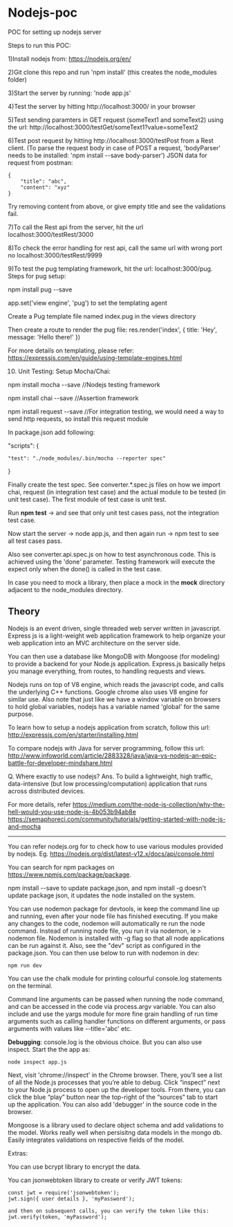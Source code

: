 # Nodejs-poc
POC for setting up nodejs server

Steps to run this POC:

1)Install nodejs from: https://nodejs.org/en/

2)Git clone this repo and run 'npm install' (this creates the node_modules folder)

3)Start the server by running: 'node app.js'

4)Test the server by hitting http://localhost:3000/ in your browser

5)Test sending paramters in GET request (someText1 and someText2) using the url:
http://localhost:3000/testGet/someText1?value=someText2

6)Test post request by hitting http://localhost:3000/testPost from a Rest client. 
(To parse the request body in case of POST a request, 'bodyParser' needs to be installed: 'npm install --save body-parser')
JSON data for request from postman:
```
{
	"title": "abc",
	"content": "xyz"
}
```
Try removing content from above, or give empty title and see the validations fail.

7)To call the Rest api from the server, hit the url localhost:3000/testRest/3000

8)To check the error handling for rest api, call the same url with wrong port no localhost:3000/testRest/9999

9)To test the pug templating framework, hit the url: localhost:3000/pug. Steps for pug setup:

  npm install pug --save

  app.set('view engine', 'pug') to set the templating agent

  Create a Pug template file named index.pug in the views directory

  Then create a route to render the pug file: res.render('index', { title: 'Hey', message: 'Hello there!' })

  For more details on templating, please refer: https://expressjs.com/en/guide/using-template-engines.html

10) Unit Testing: Setup Mocha/Chai:

  npm install mocha --save    //Nodejs testing framework

  npm install chai --save     //Assertion framework

  npm install request --save  //For integration testing, we would need a way to send http requests, so install this request module

  In package.json add following:

  "scripts": {

    "test": "./node_modules/.bin/mocha --reporter spec"

  }

  Finally create the test spec. See converter.*.spec.js files on how we import chai, request (in integration test case) and the actual module to be tested (in unit test case). The first module of test case is unit test.

  Run **npm test** -> and see that only unit test cases pass, not the integration test case.
  
  Now start the server -> node app.js, and then again run -> npm test to see all test cases pass.

  Also see converter.api.spec.js on how to test asynchronous code. This is achieved using the 'done' parameter. Testing framework will execute the expect only when the done() is called in the test case.

  In case you need to mock a library, then place a mock in the __mock__ directory adjacent to the node_modules directory.

## Theory

Nodejs is an event driven, single threaded web server written in javascript.
Express js is a light-weight web application framework to help organize your web application into an MVC architecture on the server side.

You can then use a database like MongoDB with Mongoose (for modeling) to provide a backend for your Node.js application. Express.js basically helps you manage everything, from routes, to handling requests and views.

Nodejs runs on top of V8 engine, which reads the javascript code, and calls the underlying C++ functions. Google chrome also uses V8 engine for similar use. Also note that just like we have a window variable on browsers to hold global variables, nodejs has a variable named 'global' for the same purpose.

To learn how to setup a nodejs application from scratch, follow this url:
http://expressjs.com/en/starter/installing.html

To compare nodejs with Java for server programming, follow this url:
http://www.infoworld.com/article/2883328/java/java-vs-nodejs-an-epic-battle-for-developer-mindshare.html

Q. Where exactly to use nodejs?
Ans. To build a lightweight, high traffic, data-intensive (but low processing/computation) application that runs across distributed devices.

For more details, refer https://medium.com/the-node-js-collection/why-the-hell-would-you-use-node-js-4b053b94ab8e
https://semaphoreci.com/community/tutorials/getting-started-with-node-js-and-mocha

----------------------------------------------------------
You can refer nodejs.org for to check how to use various modules provided by nodejs. Eg. https://nodejs.org/dist/latest-v12.x/docs/api/console.html 

You can search for npm packages on https://www.npmjs.com/package/package.

npm install --save to update package.json, and npm install -g doesn't update package json, it updates the node installed on the system.

You can use nodemon package for devtools, ie keep the command line up and running, even after your node file has finished executing. If you make any changes to the code, nodemon will automatically re run the node command. Instead of running node file, you run it via nodemon, ie > nodemon file. Nodemon is installed with -g flag so that all node applications can be run against it. Also, see the "dev" script as configured in the package.json. You can then use below to run with nodemon in dev:
```
npm run dev
```

You can use the chalk module for printing colourful console.log statements on the terminal.

Command line arguments can be passed when running the node command, and can be accessed in the code via process.argv variable. You can also include and use the yargs module for more fine grain handling of run time arguments such as calling handler functions on different arguments, or pass arguments with values like --title='abc' etc.

**Debugging**: console.log is the obvious choice. But you can also use inspect. Start the the app as:
```
node inspect app.js
```
Next, visit 'chrome://inspect' in the Chrome browser. There, you’ll see a list of all the Node.js processes that you’re able to debug. Click “inspect” next to your Node.js process to open up the developer tools. From there, you can click the blue “play” button near the top-right of the “sources” tab to start up the application. You can also add 'debugger' in the source code in the browser.

Mongoose is a library used to declare object schema and add validations to the model. Works really well when persisitng data models in the mongo db. Easily integrates validations on respective fields of the model. 

Extras:

You can use bcrypt library to encrypt the data.

You can jsonwebtoken library to create or verify JWT tokens:
```
const jwt = require('jsonwebtoken');
jwt.sign({ user details }, 'myPassword');

and then on subsequent calls, you can verify the token like this:
jwt.verify(token, 'myPassword');
```

